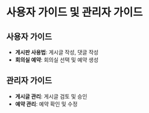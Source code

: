 # 사용자 가이드 및 관리자 가이드

## 사용자 가이드
- **게시판 사용법**: 게시글 작성, 댓글 작성
- **회의실 예약**: 회의실 선택 및 예약 생성

## 관리자 가이드
- **게시글 관리**: 게시글 검토 및 승인
- **예약 관리**: 예약 확인 및 수정